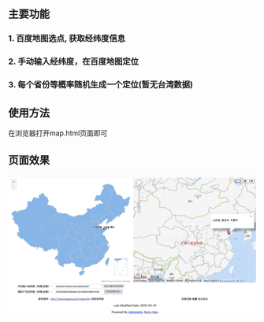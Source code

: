 ## 主要功能
### 1. 百度地图选点, 获取经纬度信息
### 2. 手动输入经纬度，在百度地图定位
### 3. 每个省份等概率随机生成一个定位(暂无台湾数据)

## 使用方法

在浏览器打开map.html页面即可

## 页面效果

![](./show_page.png)

